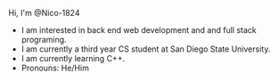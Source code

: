 Hi, I'm @Nico-1824
- I am interested in back end web development and and full stack programing.
- I am currently a third year CS student at San Diego State University.
- I am currently learning C++.
- Pronouns: He/Him
